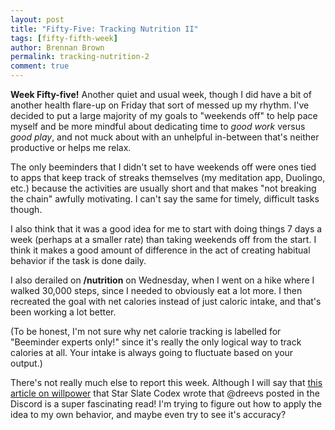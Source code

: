 ```yaml
---
layout: post
title: "Fifty-Five: Tracking Nutrition II"
tags: [fifty-fifth-week]
author: Brennan Brown
permalink: tracking-nutrition-2
comment: true
---
```


**Week Fifty-five!** Another quiet and usual week, though I did have a bit of another health flare-up on Friday that sort of messed up my rhythm. I've decided to put a large majority of my goals to "weekends off" to help pace myself and be more mindful about dedicating time to *good work* versus *good play*, and not muck about with an unhelpful in-between that's neither productive or helps me relax.

The only beeminders that I didn't set to have weekends off were ones tied to apps that keep track of streaks themselves (my meditation app, Duolingo, etc.) because the activities are usually short and that makes "not breaking the chain" awfully motivating. I can't say the same for timely, difficult tasks though.

I also think that it was a good idea for me to start with doing things 7 days a week (perhaps at a smaller rate) than taking weekends off from the start. I think it makes a good amount of difference in the act of creating habitual behavior if the task is done daily.

I also derailed on **/nutrition** on Wednesday, when I went on a hike where I walked 30,000 steps, since I needed to obviously eat a lot more. I then recreated the goal with net calories instead of just caloric intake, and that's been working a lot better. 

(To be honest, I'm not sure why net calorie tracking is labelled for "Beeminder experts only!" since it's really the only logical way to track calories at all. Your intake is always going to fluctuate based on your output.)

There's not really much else to report this week. Although I will say that [this article on willpower](https://astralcodexten.substack.com/p/towards-a-bayesian-theory-of-willpower) that Star Slate Codex wrote that @dreevs posted in the Discord is a super fascinating read! I'm trying to figure out how to apply the idea to my own behavior, and maybe even try to see it's accuracy?
